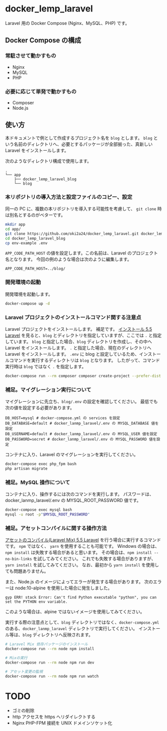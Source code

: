 # docker_lemp_laravel
Laravel 用の Docker Compose (Nginx、MySQL、PHP) です。

## Docker Compose の構成
### 常駐させて動かすもの
- Nginx
- MySQL
- PHP

### 必要に応じて単発で動かすもの
- Composer
- Node.js

## 使い方
本ドキュメントで例として作成するプロジェクト名を `blog` とします。
`blog` という名前のディレクトリへ、必要とするパッケージが全部揃った、真新しい Laravel をインストールします。

次のようなディレクトリ構成で使用します。

```
.
└── app
    ├── docker_lemp_laravel_blog
    └── blog
```

### 本リポジトリの導入方法と設定ファイルのコピー、設定
同一の PC に、複数の本リポジトリを導入する可能性を考慮して、 `git clone` 時は別名とするのがベターです。

```bash
mkdir app
cd app/
git clone https://github.com/oki2a24/docker_lemp_laravel.git docker_lemp_laravel_blog
cd docker_lemp_laravel_blog
cp env-example .env
```

`APP_CODE_PATH_HOST` の値を設定します。この名前は、Laravel のプロジェクト名となります。
今回の例のような場合は次のように編集します。

```
APP_CODE_PATH_HOST=../blog/
```

### 開発環境の起動
開発環境を起動します。

```bash
docker-compose up -d
```

### Laravel プロジェクトのインストールコマンド関する注意点
Laravel プロジェクトをインストールします。
補足です。
[インストール 5.5 Laravel](https://readouble.com/laravel/5.5/ja/installation.html) を見ると、`blog` とディレクトリを指定していますが、ここでは `.` と指定しています。
`blog` と指定した場合、`blog` ディレクトリを作成し、その中へ Laravel をインストールします。
`.` と指定した場合、現在のディレクトリへ Laravel をインストールします。
`.env` に blog と設定しているため、インストールコマンドを実行するディレクトリは `blog` となります。
したがって、コマンド実行時は `blog` ではなく `.` を指定します。

```bash
docker-compose run --rm composer composer create-project --prefer-dist laravel/laravel . "5.5.*"
```

### 補足。マイグレーション実行について
マイグレーションに先立ち、`blog/.env` の設定を確認してください。
最低でも次の値を設定する必要があります。

```
DB_HOST=mysql # docker-compose.yml の services を設定
DB_DATABASE=default # docker_lanmp_laravel/.env の MYSQL_DATABASE 値を設定
DB_USERNAME=default # docker_lanmp_laravel/.env の MYSQL_USER 値を設定
DB_PASSWORD=secret # docker_lanmp_laravel/.env の MYSQL_PASSWORD 値を設定
```

コンテナに入り、Laravel のマイグレーションを実行してください。

```bash
docker-compose exec php_fpm bash
php artisan migrate
```

### 補足。MySQL 操作について
コンテナに入り、操作するには次のコマンドを実行します。
パスワードは、docker_lanmp_laravel/.env の MYSQL_ROOT_PASSWORD 値です。

```bash
docker-compose exec mysql bash
mysql -u root -p"$MYSQL_ROOT_PASSWORD"
```

### 補足。アセットコンパイルに関する操作方法
[アセットのコンパイル(Laravel Mix) 5.5 Laravel](https://readouble.com/laravel/5.5/ja/mix.html) を行う場合に実行するコマンドです。
`npm` ではなく、 `yarn` を使用することも可能です。
Windows の場合は、`npm install` は失敗する場合があると思います。
その場合は、`npm install --no-bin-links` を試してみてください。
これでも失敗する場合がありますが、 `yarn install` を試してみてください。
なお、最初から `yarn install` を使用しても問題ありません。

また、Node.js のイメージによってエラーが発生する場合があります。
次のエラーは node:10-alpine を使用した場合に発生しました。

```
gyp ERR! stack Error: Can't find Python executable "python", you can set the PYTHON env variable.
```

このような場合は、alpine ではないイメージを使用してみてください。

実行する際の注意点として、`blog` ディレクトリではなく、`docker-compose.yml` のある、`docker_lanmp_laravel` ディレクトリで実行してください。
インストール等は、`blog` ディレクトリへ反映されます。

```bash
# Laravel Mix 依存パッケージのインストール
docker-compose run --rm node npm install

# Mixの実行
docker-compose run --rm node npm run dev

# アセット変更の監視
docker-compose run --rm node npm run watch
```


# TODO
- ゴミの削除
- http アクセスを https へリダイレクトする
- Nginx PHP-FPM 接続を UNIX ドメインソケット化
